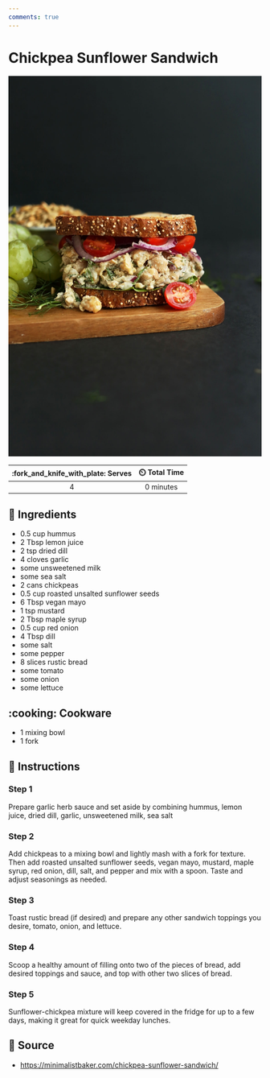 ```yaml
---
comments: true
---
```

# Chickpea Sunflower Sandwich

![Chickpea Sunflower Sandwich](../assets/images/chickpea-sunflower-sandwich.jpg)

| :fork_and_knife_with_plate: Serves | :timer_clock: Total Time |
|:----------------------------------:|:-----------------------: |
| 4 | 0 minutes |

## :salt: Ingredients

- 0.5 cup hummus
- 2 Tbsp lemon juice
- 2 tsp dried dill
- 4 cloves garlic
- some unsweetened milk
- some sea salt
- 2 cans chickpeas
- 0.5 cup roasted unsalted sunflower seeds
- 6 Tbsp vegan mayo
- 1 tsp mustard
- 2 Tbsp maple syrup
- 0.5 cup red onion
- 4 Tbsp dill
- some salt
- some pepper
- 8 slices rustic bread
- some tomato
- some onion
- some lettuce

## :cooking: Cookware

- 1 mixing bowl
- 1 fork

## :pencil: Instructions

### Step 1

Prepare garlic herb sauce and set aside by combining hummus, lemon juice, dried dill, garlic, unsweetened milk, sea
salt

### Step 2

Add chickpeas to a mixing bowl and lightly mash with a fork for texture. Then add roasted unsalted sunflower seeds,
vegan mayo, mustard, maple syrup, red onion, dill, salt, and pepper and mix with a spoon. Taste and adjust seasonings
as needed.

### Step 3

Toast rustic bread (if desired) and prepare any other sandwich toppings you desire, tomato, onion, and lettuce.

### Step 4

Scoop a healthy amount of filling onto two of the pieces of bread, add desired toppings and sauce, and top with other
two slices of bread.

### Step 5

Sunflower-chickpea mixture will keep covered in the fridge for up to a few days, making it great for quick weekday
lunches.

## :link: Source

- <https://minimalistbaker.com/chickpea-sunflower-sandwich/>

